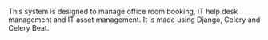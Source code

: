 This system is designed to manage office room booking, IT help desk management and IT asset management.
It is made using Django, Celery and Celery Beat.
